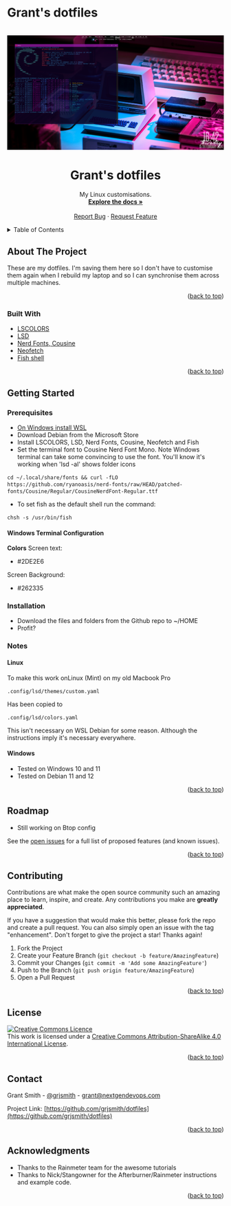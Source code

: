 # Grant's dotfiles
<div id="top"></div>
<!--
*** Thanks for checking out the Best-README-Template. If you have a suggestion
*** that would make this better, please fork the repo and create a pull request
*** or simply open an issue with the tag "enhancement".
*** Don't forget to give the project a star!
*** Thanks again! Now go create something AMAZING! :D
-->


<!-- PROJECT LOGO -->
<br />
<div align="center">
  <a href="https://github.com/grjsmith/dotfiles">
    <img src="images/grants_dotfiles.png" alt="screenshot of desktop with terminal config" width="800">
  </a>

<h1 align="center">Grant's dotfiles</h1>

  <p align="center">
    My Linux customisations.
    <br />
    <a href="https://github.com/grjsmith/dotfiles"><strong>Explore the docs »</strong></a>
    <br />
    <br />
    <a href="https://github.com/grjsmith/dotfiles/issues">Report Bug</a>
    ·
    <a href="https://github.com/grjsmith/dotfiles/issues">Request Feature</a>
  </p>
</div>



<!-- TABLE OF CONTENTS -->
<details>
  <summary>Table of Contents</summary>
  <ol>
    <li>
      <a href="#about-the-project">About The Project</a>
      <ul>
        <li><a href="#built-with">Built With</a></li>
      </ul>
    </li>
    <li>
      <a href="#getting-started">Getting Started</a>
      <ul>
        <li><a href="#prerequisites">Prerequisites</a></li>
        <li><a href="#installation">Installation</a></li>
      </ul>
    </li>
    <li><a href="#usage">Usage</a></li>
    <li><a href="#roadmap">Roadmap</a></li>
    <li><a href="#contributing">Contributing</a></li>
    <li><a href="#license">License</a></li>
    <li><a href="#contact">Contact</a></li>
    <li><a href="#acknowledgments">Acknowledgments</a></li>
  </ol>
</details>

<!-- ABOUT THE PROJECT -->
## About The Project
These are my dotfiles. I'm saving them here so I don't have to customise them again when I rebuild my laptop and so I can synchronise them across multiple machines.
<p align="right">(<a href="#top">back to top</a>)</p>

### Built With

* [LSCOLORS](https://github.com/sharkdp/lscolors)
* [LSD](https://github.com/lsd-rs/lsd)
* [Nerd Fonts, Cousine](https://github.com/ryanoasis/nerd-fonts)
* [Neofetch](https://github.com/dylanaraps/neofetch)
* [Fish shell](https://fishshell.com/)

<p align="right">(<a href="#top">back to top</a>)</p>

<!-- GETTING STARTED -->
## Getting Started
### Prerequisites

* [On Windows install WSL](https://learn.microsoft.com/en-us/windows/wsl/install)
* Download Debian from the Microsoft Store
* Install LSCOLORS, LSD, Nerd Fonts, Cousine, Neofetch and Fish
* Set the terminal font to Cousine Nerd Font Mono. Note Windows terminal can take some convincing to use the font. You'll know it's working when 'lsd -al' shows folder icons
```
cd ~/.local/share/fonts && curl -fLO https://github.com/ryanoasis/nerd-fonts/raw/HEAD/patched-fonts/Cousine/Regular/CousineNerdFont-Regular.ttf
```
* To set fish as the default shell run the command:
```
chsh -s /usr/bin/fish
```

#### Windows Terminal Configuration

**Colors**
Screen text:

* #2DE2E6

Screen Background:

* #262335

### Installation
* Download the files and folders from the Github repo to ~/HOME
* Profit?

### Notes
#### Linux
To make this work  onLinux (Mint) on my old Macbook Pro
```
.config/lsd/themes/custom.yaml
```
Has been copied to
```
.config/lsd/colors.yaml
```
This isn't necessary on WSL Debian for some reason. Although the instructions imply it's necessary everywhere.
#### Windows
* Tested on Windows 10 and 11
* Tested on Debian 11 and 12


<p align="right">(<a href="#top">back to top</a>)</p>

<!-- USAGE EXAMPLES -->
<!--## Usage

Use this space to show useful examples of how a project can be used. Additional screenshots, code examples and demos work well in this space. You may also link to more resources.

_For more examples, please refer to the [Documentation](https://example.com)_

<p align="right">(<a href="#top">back to top</a>)</p>-->

<!-- ROADMAP -->
## Roadmap

* Still working on Btop config

See the [open issues](https://github.com/grjsmith/dotfiles/issues) for a full list of proposed features (and known issues).

<p align="right">(<a href="#top">back to top</a>)</p>



<!-- CONTRIBUTING -->
## Contributing
Contributions are what make the open source community such an amazing place to learn, inspire, and create. Any contributions you make are **greatly appreciated**.

If you have a suggestion that would make this better, please fork the repo and create a pull request. You can also simply open an issue with the tag "enhancement".
Don't forget to give the project a star! Thanks again!

1. Fork the Project
2. Create your Feature Branch (`git checkout -b feature/AmazingFeature`)
3. Commit your Changes (`git commit -m 'Add some AmazingFeature'`)
4. Push to the Branch (`git push origin feature/AmazingFeature`)
5. Open a Pull Request

<p align="right">(<a href="#top">back to top</a>)</p>

<!-- LICENSE -->
## License
<a rel="license" href="http://creativecommons.org/licenses/by-sa/4.0/"><img alt="Creative Commons Licence" style="border-width:0" src="https://i.creativecommons.org/l/by-sa/4.0/88x31.png" /></a><br />This work is licensed under a <a rel="license" href="http://creativecommons.org/licenses/by-sa/4.0/">Creative Commons Attribution-ShareAlike 4.0 International License</a>.

<p align="right">(<a href="#top">back to top</a>)</p>

<!-- CONTACT -->
## Contact

Grant Smith - [@grjsmith](https://twitter.com/grjsmith) - grant@nextgendevops.com

Project Link: [https://github.com/grjsmith/dotfiles](https://github.com/grjsmith/dotfiles)

<p align="right">(<a href="#top">back to top</a>)</p>

<!-- ACKNOWLEDGMENTS -->
## Acknowledgments
* Thanks to the Rainmeter team for the awesome tutorials
* Thanks to Nick/Stangowner for the Afterburner/Rainmeter instructions and example code.

<p align="right">(<a href="#top">back to top</a>)</p>



<!-- MARKDOWN LINKS & IMAGES -->
<!-- https://www.markdownguide.org/basic-syntax/#reference-style-links -->
